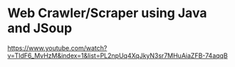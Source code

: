 # Web Crawler/Scraper using Java and JSoup

https://www.youtube.com/watch?v=TIdF6_MvHzM&index=1&list=PL2npUq4XqJkyN3sr7MHuAiaZFB-74aqqB